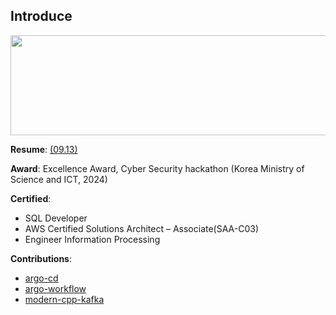 ## Introduce

<a href="https://www.gitanimals.org/en_US?utm_medium=image&utm_source=downfa11&utm_content=line">
  <img
    src="https://render.gitanimals.org/lines/downfa11?pet-id=753868552810631596"
    width="860"
    height="160"
  />
</a>


<br>

**Resume**: [(09.13)](https://drive.google.com/file/d/1npFXC7G7ZPOw-rlx5pMInj8w4gX-yGNz)

**Award**: Excellence Award, Cyber Security hackathon (Korea Ministry of Science and ICT, 2024)

**Certified**: 
  - SQL Developer
  - AWS Certified Solutions Architect – Associate(SAA-C03)
  - Engineer Information Processing

**Contributions**:
  - [argo-cd](https://github.com/argoproj/argo-cd/issues?q=is%3Aissue%20is%3Apr%20author%3Adownfa11)
  - [argo-workflow](https://github.com/argoproj/argo-workflows/pulls?q=is%3Apr+author%3Adownfa11)
  - [modern-cpp-kafka](https://github.com/morganstanley/modern-cpp-kafka/pulls?q=is%3Apr+author%3Adownfa11)
<br>

